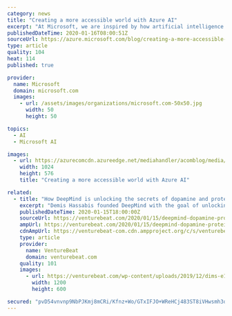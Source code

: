 ```yaml
---
category: news
title: "Creating a more accessible world with Azure AI"
excerpt: "At Microsoft, we are inspired by how artificial intelligence is transforming organizations of all sizes, empowering them to reimagine what’s possible. AI has immense potential to unlock solutions to some of society’s most pressing challenges. One challenge is that according to the World Health Association,"
publishedDateTime: 2020-01-16T08:00:51Z
sourceUrl: https://azure.microsoft.com/blog/creating-a-more-accessible-world-with-azure-ai/
type: article
quality: 104
heat: 114
published: true

provider:
  name: Microsoft
  domain: microsoft.com
  images:
    - url: /assets/images/organizations/microsoft.com-50x50.jpg
      width: 50
      height: 50

topics:
  - AI
  - Microsoft AI

images:
  - url: https://azurecomcdn.azureedge.net/mediahandler/acomblog/media/Default/blog/e79a07b9-c903-4f16-8e4f-ee19d7dfdf0d.jpg
    width: 1024
    height: 576
    title: "Creating a more accessible world with Azure AI"

related:
  - title: "How DeepMind is unlocking the secrets of dopamine and protein folding with AI"
    excerpt: "Demis Hassabis founded DeepMind with the goal of unlocking answers to some of the world’s toughest questions by recreating intelligence itself. His ambition remains just that — an ambition — but Hassabis and colleagues inched closer to realizing it this week with the publication of papers in Nature addressing two formidable challenges in ..."
    publishedDateTime: 2020-01-15T18:00:00Z
    sourceUrl: https://venturebeat.com/2020/01/15/deepmind-dopamine-protein-folding-ai/
    ampUrl: https://venturebeat.com/2020/01/15/deepmind-dopamine-protein-folding-ai/amp/
    cdnAmpUrl: https://venturebeat-com.cdn.ampproject.org/c/s/venturebeat.com/2020/01/15/deepmind-dopamine-protein-folding-ai/amp/
    type: article
    provider:
      name: VentureBeat
      domain: venturebeat.com
    quality: 101
    images:
      - url: https://venturebeat.com/wp-content/uploads/2019/12/dims-e1575998404106.jpg?fit=1200%2C600&strip=all
        width: 1200
        height: 600

secured: "pvD54vnvnp9NbPJKmj8mCRi/Kfnz+Wo/GTxIFJO+WReHCj483ST8iVHwsmh3qtYcZtjiCt1mb/jQvC6114CHFHgBFEEjNkl3aZrUhf9c909jeJlS+fZbIUnSgup8+U2VLKs4MGBk7tbSvJ/grI2UNF2qnIe/gBStTqqzwqMjmDN3s+Bninoc+XnS2xhFtDjz4C4cJK9zRFNR5q5Xs19wZVYvb5eA5G/waCKby1Rvc11MAkWE4DyViKnpTS40WNvhwvvfi94uXzWPEB1sr5gdZET4Oq5rJTV3DC3fimqjUFmpusbwMSJQWf+N/3HExLBE;uudFOtg1OFKZqEYp9V/OKA=="
---
```


